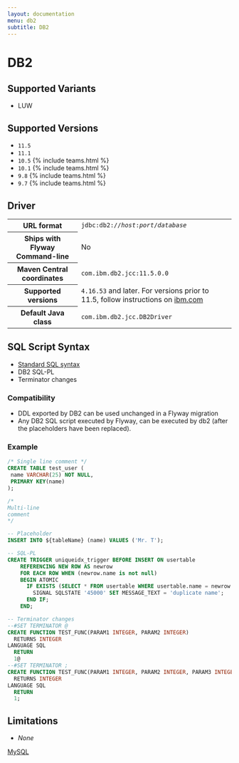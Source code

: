 ```yaml
---
layout: documentation
menu: db2
subtitle: DB2
---
```

# DB2

## Supported Variants

- LUW

## Supported Versions

- `11.5`
- `11.1`
- `10.5` {% include teams.html %}
- `10.1` {% include teams.html %}
- `9.8` {% include teams.html %}
- `9.7` {% include teams.html %}


## Driver

<table class="table">
<tr>
<th>URL format</th>
<td><code>jdbc:db2://<i>host</i>:<i>port</i>/<i>database</i></code></td>
</tr>
<tr>
<th>Ships with Flyway Command-line</th>
<td>No</td>
</tr>
<tr>
<th>Maven Central coordinates</th>
<td><code>com.ibm.db2.jcc:11.5.0.0</code></td>
</tr>
<tr>
<th>Supported versions</th>
<td><code>4.16.53</code> and later. For versions prior to 11.5, follow instructions on <a href="http://www-01.ibm.com/support/docview.wss?uid=swg21363866">ibm.com</a></td>
</tr>
<tr>
<th>Default Java class</th>
<td><code>com.ibm.db2.jcc.DB2Driver</code></td>
</tr>
</table>

## SQL Script Syntax

- [Standard SQL syntax](/documentation/migrations#sql-based-migrations#syntax)
- DB2 SQL-PL
- Terminator changes

### Compatibility

- DDL exported by DB2 can be used unchanged in a Flyway migration
- Any DB2 SQL script executed by Flyway, can be executed by db2 (after the placeholders have been replaced).

### Example

```sql
/* Single line comment */
CREATE TABLE test_user (
 name VARCHAR(25) NOT NULL,
 PRIMARY KEY(name)
);

/*
Multi-line
comment
*/

-- Placeholder
INSERT INTO ${tableName} (name) VALUES ('Mr. T');

-- SQL-PL
CREATE TRIGGER uniqueidx_trigger BEFORE INSERT ON usertable
	REFERENCING NEW ROW AS newrow
    FOR EACH ROW WHEN (newrow.name is not null)
	BEGIN ATOMIC
      IF EXISTS (SELECT * FROM usertable WHERE usertable.name = newrow.name) THEN
        SIGNAL SQLSTATE '45000' SET MESSAGE_TEXT = 'duplicate name';
      END IF;
    END;

-- Terminator changes
--#SET TERMINATOR @
CREATE FUNCTION TEST_FUNC(PARAM1 INTEGER, PARAM2 INTEGER)
  RETURNS INTEGER
LANGUAGE SQL
  RETURN
  1@   
--#SET TERMINATOR ;
CREATE FUNCTION TEST_FUNC(PARAM1 INTEGER, PARAM2 INTEGER, PARAM3 INTEGER)
  RETURNS INTEGER
LANGUAGE SQL
  RETURN
  1;
```
 
## Limitations

- *None*

<p class="next-steps">
    <a class="btn btn-primary" href="/documentation/database/mysql">MySQL<i class="fa fa-arrow-right"></i></a>
</p>